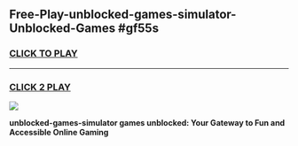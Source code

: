 
## Free-Play-unblocked-games-simulator-Unblocked-Games #gf55s
<h3>
<a href="https://news.freeplayer.one?title=unblocked-games-simulator&ref=8M">CLICK TO PLAY</a></h3>
<hr>

<h3>
<a href="https://news.freeplayer.one?title=unblocked-games-simulator&ref=8M">CLICK 2 PLAY</a>
  
</h3>

<a href="https://news.freeplayer.one?title=unblocked-games-simulator&ref=8M"><img src="https://clearcache.store/games.png"></a>


**unblocked-games-simulator games unblocked: Your Gateway to Fun and Accessible Online Gaming**
